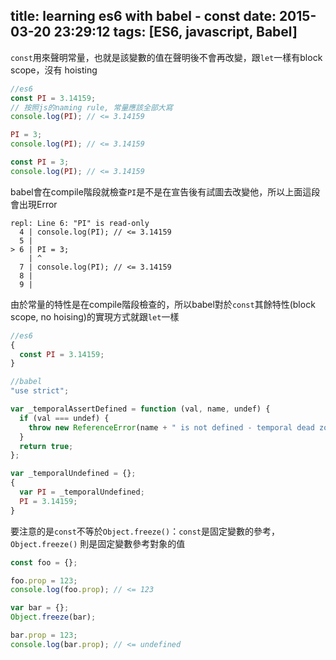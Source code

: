 title: learning es6 with babel - const
date: 2015-03-20 23:29:12
tags: [ES6, javascript, Babel]
---

`const`用來聲明常量，也就是該變數的值在聲明後不會再改變，跟`let`一樣有block scope，沒有
hoisting
```js
//es6
const PI = 3.14159;
// 按照js的naming rule, 常量應該全部大寫
console.log(PI); // <= 3.14159

PI = 3;
console.log(PI); // <= 3.14159

const PI = 3;
console.log(PI); // <= 3.14159
```
babel會在compile階段就檢查`PI`是不是在宣告後有試圖去改變他，所以上面這段會出現Error
```
repl: Line 6: "PI" is read-only
  4 | console.log(PI); // <= 3.14159
  5 |
> 6 | PI = 3;
    | ^
  7 | console.log(PI); // <= 3.14159
  8 |
  9 |
```
由於常量的特性是在compile階段檢查的，所以babel對於`const`其餘特性(block scope,
  no hoising)的實現方式就跟`let`一樣
```js
//es6
{
  const PI = 3.14159;
}

//babel
"use strict";

var _temporalAssertDefined = function (val, name, undef) {
  if (val === undef) {
    throw new ReferenceError(name + " is not defined - temporal dead zone");
  }
  return true;
};

var _temporalUndefined = {};
{
  var PI = _temporalUndefined;
  PI = 3.14159;
}
```
要注意的是`const`不等於`Object.freeze()`：`const`是固定變數的參考，`Object.freeze()`
則是固定變數參考對象的值
```js
const foo = {};

foo.prop = 123;
console.log(foo.prop); // <= 123

var bar = {};
Object.freeze(bar);

bar.prop = 123;
console.log(bar.prop); // <= undefined
```
